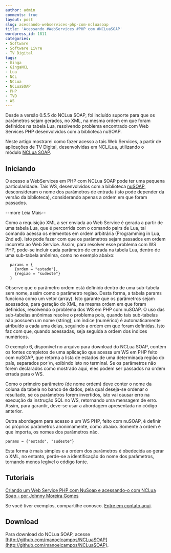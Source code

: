 ```yaml
---
author: admin
comments: true
layout: post
slug: acessando-webservices-php-com-ncluasoap
title: 'Acessando #WebServices #PHP com #NCLuaSOAP'
wordpress_id: 1811
categories:
- Software
- Software Livre
- TV Digital
tags:
- Ginga
- GingaNCL
- Lua
- NCL
- NCLua
- NCLuaSOAP
- PHP
- TVD
- WS
---
```


Desde a versão 0.5.5 do NCLua SOAP, foi incluído suporte para que os parâmetros sejam gerados, no XML, na mesma ordem em que foram definidos na tabela Lua, resolvendo problema encontrado com Web Services PHP desenvolvidos com a biblioteca nuSOAP.

Neste artigo mostrarei como fazer acesso a tais Web Services, a partir de aplicações de TV Digital, desenvolvidas em NCL/Lua, utilizando o módulo [NCLua SOAP](http://ncluasoap.manoelcampos.com).


## Iniciando


O acesso a WebServices em PHP com NCLua SOAP pode ter uma pequena particularidade. Tais WS, desenvolvidos com a biblioteca [nuSOAP](http://sourceforge.net/projects/nusoap/), desconsideram o nome dos parâmetros de entrada (isto pode depender da versão da biblioteca), considerando apenas a ordem em que foram passados.


--more Leia Mais--




Como a requisição XML a ser enviada ao Web Service é gerada a partir de uma tabela Lua, que é percorrida com o comando pairs de Lua, tal comando acessa os elementos em ordem arbitrária (Programming in Lua, 2nd ed). Isto pode fazer com que os parâmetros sejam passados em ordem incorreta ao Web Service. Assim, para resolver esse problema com WS PHP, pode-se incluir cada parâmetro de entrada na tabela Lua, dentro de uma sub-tabela anônima, como no exemplo abaixo:

    
      params = {
        {ordem = "estado"},
        {regiao = "sudeste"}
      }


Observe que o parâmetro ordem está definido dentro de uma sub-tabela sem nome, assim como o parâmetro regiao. Desta forma, a tabela params funciona como um vetor (array). Isto garante que os parâmetros sejam acessados, para geração do XML, na mesma ordem em que foram definidos, resolvendo o problema dos WS em PHP com nuSOAP. O uso das sub-tabelas anônimas resolve o problema pois, quando tais sub-tabelas não possuem um nome (string), um índice (numérico) é automaticamente atribuído a cada uma delas, seguindo a ordem em que foram definidas. Isto faz com que, quando acessadas, seja seguida a ordem dos índices numéricos.

O exemplo 6, disponível no arquivo para download do NCLua SOAP, contém os fontes completos de uma aplicação que acessa um WS em PHP feito com nuSOAP, que retorna a lista de estados de uma determinada região do país, separados por \n, exibindo isto no terminal. Se os parâmetros não forem declarados como mostrado aqui, eles podem ser passados na ordem errada para o WS.

Como o primeiro parâmetro (de nome ordem) deve conter o nome da coluna da tabela no banco de dados, pela qual deseja-se ordenar o resultado, se os parâmetros forem invertidos, isto vai causar erro na execução da instrução SQL no WS, retornando uma mensagem de erro. Assim, para garantir, deve-se usar a abordagem apresentada no código anterior.

Outra abordagem para acesso a um WS PHP, feito com nuSOAP, é definir os próprios parâmetros anonimamente, como abaixo. Somente a ordem é que importa, os nomes dos parâmetros não.

    
    params = {"estado", "sudeste"}


Esta forma é mais simples e a ordem dos parâmetros é obedecida ao gerar o XML, no entanto, perde-se a identificação do nome dos parâmetros, tornando menos legível o código fonte.


## Tutoriais




[Criando um Web Service PHP com NuSoap e acessando-o com NCLua Soap - por Johnny Moreira Gomes](http://manoelcampos.com/wp-content/uploads/tutorial-nusoap-ncluasoap.pdf)


Se você tiver exemplos, compartilhe conosco. [Entre em contato aqui](/contato).


## Download


Para download do NCLua SOAP, acesse [http://github.com/manoelcampos/NCLuaSOAP](http://github.com/manoelcampos/NCLuaSOAP).
